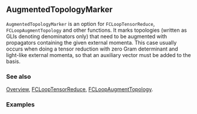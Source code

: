 ## AugmentedTopologyMarker

`AugmentedTopologyMarker` is an option for `FCLoopTensorReduce`, `FCLoopAugmentTopology` and other functions. It marks topologies (written as GLIs denoting denominators only) that need to be augmented with propagators containing the given external momenta. This case usually occurs when doing a tensor reduction with zero Gram determinant
and light-like external momenta, so that an auxiliary vector must be added to the
basis.

### See also

[Overview](Extra/FeynCalc.md), [FCLoopTensorReduce](FCLoopTensorReduce.md), [FCLoopAugmentTopology](FCLoopAugmentTopology.md).

### Examples